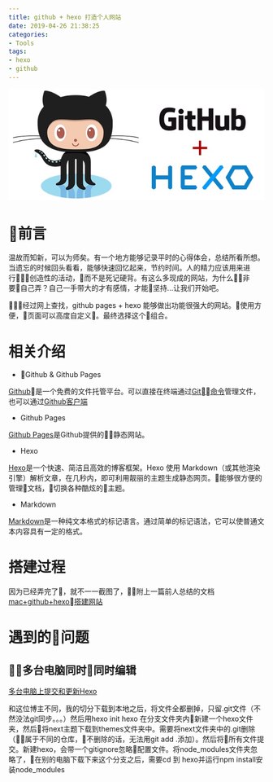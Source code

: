 ```yaml
---
title: github + hexo 打造个人网站
date: 2019-04-26 21:38:25
categories: 
- Tools
tags:
- hexo
- github
---
```


![](github-hexo-打造个人网站/hexo_header.jpg)

# 前言

温故而知新，可以为师矣。有一个地方能够记录平时的心得体会，总结所看所想。当遗忘的时候回头看看，能够快速回忆起来，节约时间。人的精力应该用来进行创造性的活动，而不是死记硬背。有这么多现成的网站，为什么非要自己弄？自己一手带大的才有感情，才能坚持...让我们开始吧。

经过网上查找，github pages + hexo 能够做出功能很强大的网站。使用方便，页面可以高度自定义。最终选择这个组合。

# 相关介绍

* Github & Github Pages

[Github](https://github.com)是一个免费的文件托管平台。可以直接在终端通过[Git命令](https://git-scm.com/book/zh/v2)管理文件，也可以通过[Github客户端](https://desktop.github.com/)

* Github Pages

[Github Pages](https://pages.github.com/)是Github提供的静态网站。

* Hexo

[Hexo](https://hexo.io/zh-cn/docs/)是一个快速、简洁且高效的博客框架。Hexo 使用 Markdown（或其他渲染引擎）解析文章，在几秒内，即可利用靓丽的主题生成静态网页。能够很方便的管理文档，切换各种酷炫的主题。

* Markdown

[Markdown](https://www.w3cschool.cn/markdownyfsm/)是一种纯文本格式的标记语言。通过简单的标记语法，它可以使普通文本内容具有一定的格式。

# 搭建过程

因为已经弄完了，就不一一截图了，附上一篇前人总结的文档
[mac+github+hexo搭建网站](https://www.jianshu.com/p/cbf8ba8af532)

# 遇到的问题

## 多台电脑同时同时编辑

[多台电脑上提交和更新Hexo](https://www.jianshu.com/p/0b1fccce74e0)  

和这位博主不同，我的切分下载到本地之后，将文件全都删掉，只留.git文件（不然没法git同步。。。）然后用hexo init hexo 在分支文件夹内新建一个hexo文件夹，然后将next主题下载到themes文件夹中。需要将next文件夹中的.git删除（属于不同的仓库，不删除的话，无法用git add .添加）。然后将所有文件提交。新建hexo，会带一个gitignore忽略配置文件。将node_modules文件夹忽略了，在别的电脑下载下来这个分支之后，需要cd 到 hexo并运行npm install安装node_modules
